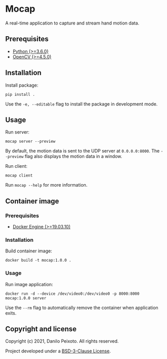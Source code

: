 # Mocap

A real-time application to capture and stream hand motion data.

## Prerequisites

* [Python (>=3.6.0)](https://www.python.org)
* [OpenCV (>=4.5.0)](https://opencv.org)

## Installation

Install package:

```
pip install .
```

Use the `-e, --editable` flag to install the package in development mode.

## Usage

Run server:

```
mocap server --preview
```

By default, the motion data is sent to the UDP server at `0.0.0.0:8000`. The `--preview` flag also displays the motion data in a window.

Run client:

```
mocap client
```

Run `mocap --help` for more information.

## Container image

### Prerequisites

* [Docker Engine (>=19.03.10)](https://www.docker.com)

### Installation

Build container image:

```
docker build -t mocap:1.0.0 .
```

### Usage

Run image application:

```
docker run -d --device /dev/video0:/dev/video0 -p 8000:8000 mocap:1.0.0 server
```

Use the `--rm` flag to automatically remove the container when application exits.

## Copyright and license

Copyright (c) 2021, Danilo Peixoto. All rights reserved.

Project developed under a [BSD-3-Clause License](LICENSE.md).
